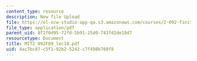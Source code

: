 ```yaml
---
content_type: resource
description: New file Upload
file: https://ol-ocw-studio-app-qa.s3.amazonaws.com/courses/2-092-finite-element-analysis-of-solids-and-fluids-i-fall-2009/4ac7bc87c5f192b25242c7f498b760f8_MIT2_092F09_lec18.pdf
file_type: application/pdf
parent_uid: 8f2f0d95-72fd-5b91-25d0-743fd2de18d7
resourcetype: Document
title: MIT2_092F09_lec18.pdf
uid: 4ac7bc87-c5f1-92b2-5242-c7f498b760f8
---
```

